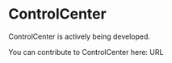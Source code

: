 # ControlCenter

ControlCenter is actively being developed.

You can contribute to ControlCenter here: URL
